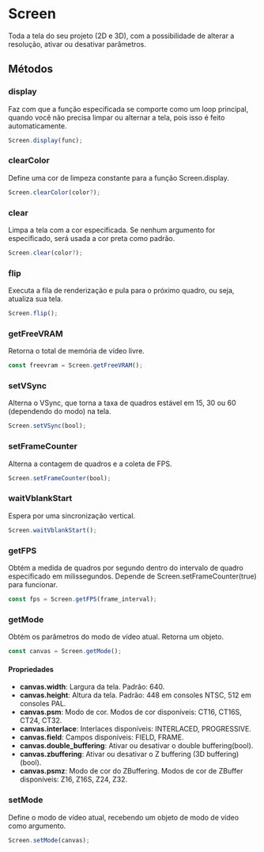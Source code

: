 # Screen

Toda a tela do seu projeto (2D e 3D), com a possibilidade de alterar a resolução, ativar ou desativar parâmetros.

## Métodos

### display

Faz com que a função especificada se comporte como um loop principal, quando você não precisa limpar ou alternar a tela, pois isso é feito automaticamente.

```js
Screen.display(func);
```

### clearColor

Define uma cor de limpeza constante para a função Screen.display.

```js
Screen.clearColor(color?);
```

### clear

Limpa a tela com a cor especificada. Se nenhum argumento for especificado, será usada a cor preta como padrão.

```js
Screen.clear(color?);
```

### flip

Executa a fila de renderização e pula para o próximo quadro, ou seja, atualiza sua tela.

```js
Screen.flip();
```

### getFreeVRAM

Retorna o total de memória de vídeo livre.

```js
const freevram = Screen.getFreeVRAM();
```

### setVSync

Alterna o VSync, que torna a taxa de quadros estável em 15, 30 ou 60 (dependendo do modo) na tela.

```js
Screen.setVSync(bool);
```

### setFrameCounter

Alterna a contagem de quadros e a coleta de FPS.

```js
Screen.setFrameCounter(bool);
```

### waitVblankStart

Espera por uma sincronização vertical.

```js
Screen.waitVblankStart();
```

### getFPS

Obtém a medida de quadros por segundo dentro do intervalo de quadro especificado em milissegundos. Depende de Screen.setFrameCounter(true) para funcionar.

```js
const fps = Screen.getFPS(frame_interval);
```

### getMode

Obtém os parâmetros do modo de vídeo atual. Retorna um objeto.

```js
const canvas = Screen.getMode();
```

#### Propriedades

- **canvas.width**: Largura da tela. Padrão: 640.
- **canvas.height**: Altura da tela. Padrão: 448 em consoles NTSC, 512 em consoles PAL.
- **canvas.psm**: Modo de cor. Modos de cor disponíveis: CT16, CT16S, CT24, CT32.
- **canvas.interlace**: Interlaces disponíveis: INTERLACED, PROGRESSIVE.
- **canvas.field**: Campos disponíveis: FIELD, FRAME.
- **canvas.double_buffering**: Ativar ou desativar o double buffering(bool).
- **canvas.zbuffering**: Ativar ou desativar o Z buffering (3D buffering)(bool).
- **canvas.psmz**: Modo de cor do ZBuffering. Modos de cor de ZBuffer disponíveis: Z16, Z16S, Z24, Z32.

### setMode

Define o modo de vídeo atual, recebendo um objeto de modo de vídeo como argumento.

```js
Screen.setMode(canvas);
```